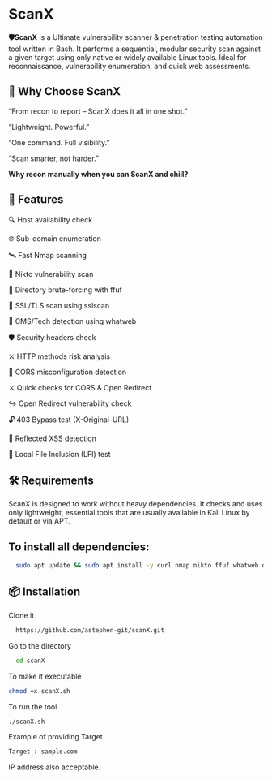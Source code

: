 # ScanX
**🛡ScanX** is a Ultimate vulnerability scanner & penetration testing automation tool written in Bash. It performs a sequential, modular security scan against a given target using only native or widely available Linux tools. Ideal for reconnaissance, vulnerability enumeration, and quick web assessments.

## 🚀 Why Choose ScanX 
“From recon to report – ScanX does it all in one shot.”

“Lightweight. Powerful.”

“One command. Full visibility.”

“Scan smarter, not harder.”

**Why recon manually when you can ScanX and chill?**

## 🚀 Features
🔍 Host availability check

🌐 Sub-domain enumeration

🛰 Fast Nmap scanning

🧪 Nikto vulnerability scan

📁 Directory brute-forcing with ffuf

🔐 SSL/TLS scan using sslscan

🧠 CMS/Tech detection using whatweb

🛡 Security headers check

⚔ HTTP methods risk analysis

🔄 CORS misconfiguration detection

⚔ Quick checks for CORS & Open Redirect

↪ Open Redirect vulnerability check

🔓 403 Bypass test (X-Original-URL)

💬 Reflected XSS detection

📂 Local File Inclusion (LFI) test

## 🛠 Requirements
ScanX is designed to work without heavy dependencies. It checks and uses only lightweight, essential tools that are usually available in Kali Linux by default or via APT.

## To install all dependencies:
```bash
  sudo apt update && sudo apt install -y curl nmap nikto ffuf whatweb dig sslscan host
```
## 📦 Installation

Clone it
```bash
  https://github.com/astephen-git/scanX.git
```
Go to the directory
```bash
  cd scanX
```
To make it executable
```bash
chmod +x scanX.sh
```
To run the tool
```bash
./scanX.sh
```
Example of providing Target
```bash
Target : sample.com
```
IP address also acceptable.

